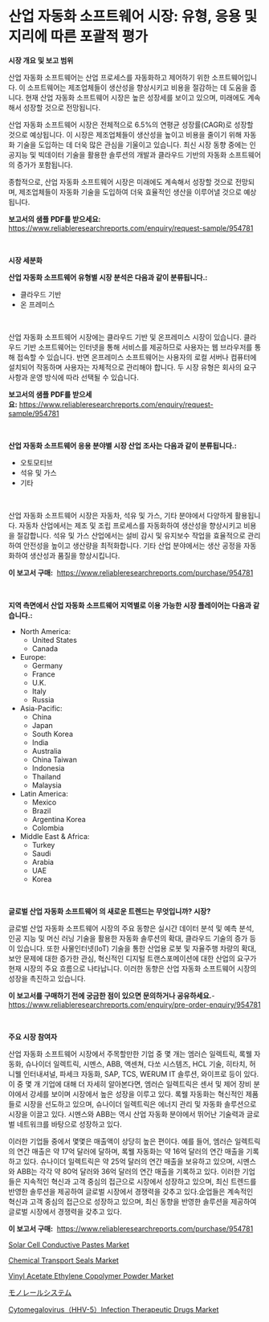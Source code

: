 <p><h1>산업 자동화 소프트웨어 시장: 유형, 응용 및 지리에 따른 포괄적 평가</h1></p><p><strong>시장 개요 및 보고 범위</strong></p>
<p><p>산업 자동화 소프트웨어는 산업 프로세스를 자동화하고 제어하기 위한 소프트웨어입니다. 이 소프트웨어는 제조업체들이 생산성을 향상시키고 비용을 절감하는 데 도움을 줍니다. 현재 산업 자동화 소프트웨어 시장은 높은 성장세를 보이고 있으며, 미래에도 계속해서 성장할 것으로 전망됩니다. </p><p>산업 자동화 소프트웨어 시장은 전체적으로 6.5%의 연평균 성장률(CAGR)로 성장할 것으로 예상됩니다. 이 시장은 제조업체들이 생산성을 높이고 비용을 줄이기 위해 자동화 기술을 도입하는 데 더욱 많은 관심을 기울이고 있습니다. 최신 시장 동향 중에는 인공지능 및 빅데이터 기술을 활용한 솔루션의 개발과 클라우드 기반의 자동화 소프트웨어의 증가가 포함됩니다.</p><p>종합적으로, 산업 자동화 소프트웨어 시장은 미래에도 계속해서 성장할 것으로 전망되며, 제조업체들이 자동화 기술을 도입하여 더욱 효율적인 생산을 이루어낼 것으로 예상됩니다.</p></p>
<p><strong>보고서의 샘플 PDF를 받으세요:</strong> <a href="https://www.reliableresearchreports.com/enquiry/request-sample/954781">https://www.reliableresearchreports.com/enquiry/request-sample/954781</a></p>
<p>&nbsp;</p>
<p><strong>시장 세분화</strong></p>
<p><strong>산업 자동화 소프트웨어 유형별 시장 분석은 다음과 같이 분류됩니다.:</strong></p>
<p><ul><li>클라우드 기반</li><li>온 프레미스</li></ul></p>
<p>&nbsp;</p>
<p><p>산업 자동화 소프트웨어 시장에는 클라우드 기반 및 온프레미스 시장이 있습니다. 클라우드 기반 소프트웨어는 인터넷을 통해 서비스를 제공하므로 사용자는 웹 브라우저를 통해 접속할 수 있습니다. 반면 온프레미스 소프트웨어는 사용자의 로컬 서버나 컴퓨터에 설치되어 작동하며 사용자는 자체적으로 관리해야 합니다. 두 시장 유형은 회사의 요구 사항과 운영 방식에 따라 선택될 수 있습니다.</p></p>
<p><strong>보고서의 샘플 PDF를 받으세요:</strong>&nbsp;<a href="https://www.reliableresearchreports.com/enquiry/request-sample/954781">https://www.reliableresearchreports.com/enquiry/request-sample/954781</a></p>
<p>&nbsp;</p>
<p><strong> 산업 자동화 소프트웨어 응용 분야별 시장 산업 조사는 다음과 같이 분류됩니다.:</strong></p>
<p><ul><li>오토모티브</li><li>석유 및 가스</li><li>기타</li></ul></p>
<p>&nbsp;</p>
<p><p>산업 자동화 소프트웨어 시장은 자동차, 석유 및 가스, 기타 분야에서 다양하게 활용됩니다. 자동차 산업에서는 제조 및 조립 프로세스를 자동화하여 생산성을 향상시키고 비용을 절감합니다. 석유 및 가스 산업에서는 설비 감시 및 유지보수 작업을 효율적으로 관리하여 안전성을 높이고 생산량을 최적화합니다. 기타 산업 분야에서는 생산 공정을 자동화하여 생산성과 품질을 향상시킵니다.</p></p>
<p><strong>이 보고서 구매:</strong>&nbsp; <a href="https://www.reliableresearchreports.com/purchase/954781">https://www.reliableresearchreports.com/purchase/954781</a></p>
<p>&nbsp;</p>
<p><strong>지역 측면에서 산업 자동화 소프트웨어 지역별로 이용 가능한 시장 플레이어는 다음과 같습니다.:</strong></p>
<p><ul>
    <li>
        North America:
        <ul>
            <li>United States</li>
            <li>Canada</li>
        </ul>
    </li>
    <li>
        Europe:
        <ul>
            <li>Germany</li>
            <li>France</li>
            <li>U.K.</li>
            <li>Italy</li>
            <li>Russia</li>
        </ul>
    </li>
    <li>
        Asia-Pacific:
        <ul>
            <li>China</li>
            <li>Japan</li>
            <li>South Korea</li>
            <li>India</li>
            <li>Australia</li>
            <li>China Taiwan</li>
            <li>Indonesia</li>
            <li>Thailand</li>
            <li>Malaysia</li>
        </ul>
    </li>
    <li>
        Latin America:
        <ul>
            <li>Mexico</li>
            <li>Brazil</li>
            <li>Argentina Korea</li>
            <li>Colombia</li>
        </ul>
    </li>
    <li>
        Middle East & Africa:
        <ul>
            <li>Turkey</li>
            <li>Saudi</li>
            <li>Arabia</li>
            <li>UAE</li>
            <li>Korea</li>
        </ul>
    </li>
    </ul></p>
<p>&nbsp;</p>
<p><strong>글로벌 산업 자동화 소프트웨어 의 새로운 트렌드는 무엇입니까? 시장?</strong></p>
<p><p>글로벌 산업 자동화 소프트웨어 시장의 주요 동향은 실시간 데이터 분석 및 예측 분석, 인공 지능 및 머신 러닝 기술을 활용한 자동화 솔루션의 확대, 클라우드 기술의 증가 등이 있습니다. 또한 사물인터넷(IoT) 기술을 통한 산업용 로봇 및 자율주행 차량의 확대, 보안 문제에 대한 증가한 관심, 혁신적인 디지털 트랜스포메이션에 대한 산업의 요구가 현재 시장의 주요 흐름으로 나타납니다. 이러한 동향은 산업 자동화 소프트웨어 시장의 성장을 촉진하고 있습니다.</p></p>
<p><strong>이 보고서를 구매하기 전에 궁금한 점이 있으면 문의하거나 공유하세요.</strong>- <a href="https://www.reliableresearchreports.com/enquiry/pre-order-enquiry/954781">https://www.reliableresearchreports.com/enquiry/pre-order-enquiry/954781</a></p>
<p>&nbsp;</p>
<p><strong>주요 시장 참여자</strong></p>
<p><p>산업 자동화 소프트웨어 시장에서 주목할만한 기업 중 몇 개는 엠러슨 일렉트릭, 록웰 자동화, 슈나이더 일렉트릭, 시멘스, ABB, 액센쳐, 다쏘 시스템즈, HCL 기술, 히타치, 허니웰 인터내셔널, 파세크 자동화, SAP, TCS, WERUM IT 솔루션, 와이프로 등이 있다. 이 중 몇 개 기업에 대해 더 자세히 알아본다면, 엠러슨 일렉트릭은 센서 및 제어 장비 분야에서 강세를 보이며 시장에서 높은 성장을 이루고 있다. 록웰 자동화는 혁신적인 제품들로 시장을 선도하고 있으며, 슈나이더 일렉트릭은 에너지 관리 및 자동화 솔루션으로 시장을 이끌고 있다. 시멘스와 ABB는 역시 산업 자동화 분야에서 뛰어난 기술력과 글로벌 네트워크를 바탕으로 성장하고 있다.</p><p>이러한 기업들 중에서 몇몇은 매출액이 상당히 높은 편이다. 예를 들어, 엠러슨 일렉트릭의 연간 매출은 약 17억 달러에 달하며, 록웰 자동화는 약 16억 달러의 연간 매출을 기록하고 있다. 슈나이더 일렉트릭은 약 25억 달러의 연간 매출을 보유하고 있으며, 시멘스와 ABB는 각각 약 80억 달러와 36억 달러의 연간 매출을 기록하고 있다. 이러한 기업들은 지속적인 혁신과 고객 중심의 접근으로 시장에서 성장하고 있으며, 최신 트렌드를 반영한 솔루션을 제공하여 글로벌 시장에서 경쟁력을 갖추고 있다.企업들은 계속적인 혁신과 고객 중심의 접근으로 성장하고 있으며, 최신 동향을 반영한 솔루션을 제공하여 글로벌 시장에서 경쟁력을 갖추고 있다.</p></p>
<p><strong>이 보고서 구매:</strong>&nbsp;&nbsp;<a href="https://www.reliableresearchreports.com/purchase/954781">https://www.reliableresearchreports.com/purchase/954781</a></p>
<p><p><a href="https://issuu.com/reportprime-2/docs/solar-cell-conductive-pastes-market-size-2030.pptx">Solar Cell Conductive Pastes Market</a></p><p><a href="https://issuu.com/reportprime-2/docs/chemical-transport-seals-market-size-2030.pptx">Chemical Transport Seals Market</a></p><p><a href="https://view.publitas.com/reportprime-1/vinyl-acetate-ethylene-copolymer-powder-market-insights-market-players-and-forecast-till-2031/">Vinyl Acetate Ethylene Copolymer Powder Market</a></p><p><a href="https://github.com/oqxogxyvqe90775/Market-Research-Report-List-1/blob/main/3338454185317.md">モノレールシステム</a></p><p><a href="https://silk-columnist-571.notion.site/Decoding-the-Cytomegalovirus-HHV-5-Infection-Therapeutic-Drugs-Market-A-Deep-Dive-into-the-Latest-M-bac57112665441869d23ff0b6430e2f1">Cytomegalovirus（HHV-5）Infection Therapeutic Drugs Market</a></p></p>
